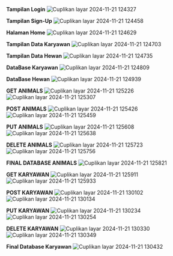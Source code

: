**Tampilan Login**
![Cuplikan layar 2024-11-21 124327](https://github.com/user-attachments/assets/fd6040c3-a1f3-4c55-b006-2c410d8722ae)

**Tampilan Sign-Up**
![Cuplikan layar 2024-11-21 124458](https://github.com/user-attachments/assets/317a0e4f-8bb7-4390-a79b-6ae58c638fd8)

**Halaman Home**
![Cuplikan layar 2024-11-21 124629](https://github.com/user-attachments/assets/af5f7fc2-f134-4a7b-a4d8-8c65019033c2)

**Tampilan Data Karyawan**
![Cuplikan layar 2024-11-21 124703](https://github.com/user-attachments/assets/578fa1c0-4768-4432-af95-76a6604ce214)

**Tampilan Data Hewan**
![Cuplikan layar 2024-11-21 124735](https://github.com/user-attachments/assets/5ef7d77e-e651-4eb0-a311-d5f82ef0a9e8)

**DataBase Karyawan**
![Cuplikan layar 2024-11-21 124809](https://github.com/user-attachments/assets/006962c5-c969-4ab8-8af1-d17153cc6c3a)

**DataBase Hewan**
![Cuplikan layar 2024-11-21 124939](https://github.com/user-attachments/assets/eb12b938-ed04-4c95-a5f9-852c691e2c6f)

**GET ANIMALS**
![Cuplikan layar 2024-11-21 125226](https://github.com/user-attachments/assets/23a24021-197a-4184-b56f-f26ec6cde22f)
![Cuplikan layar 2024-11-21 125307](https://github.com/user-attachments/assets/6eb1881d-d029-4a00-9ce9-5642f03a27fe)

**POST ANIMALS**
![Cuplikan layar 2024-11-21 125426](https://github.com/user-attachments/assets/6bf40b32-4962-48a0-ac09-6a2e253f8191)
![Cuplikan layar 2024-11-21 125459](https://github.com/user-attachments/assets/d23249c9-daf1-4aed-a564-cdd363cd5f78)

**PUT ANIMALS**
![Cuplikan layar 2024-11-21 125608](https://github.com/user-attachments/assets/8adfdc59-e198-41d9-9007-65956d9f390d)
![Cuplikan layar 2024-11-21 125638](https://github.com/user-attachments/assets/ba2a65a8-b5d7-4937-bca8-8d430e03e88a)

**DELETE ANIMALS**
![Cuplikan layar 2024-11-21 125723](https://github.com/user-attachments/assets/7e2e2a85-44a8-472a-97db-fd686b3a526b)
![Cuplikan layar 2024-11-21 125756](https://github.com/user-attachments/assets/95199c6d-5cbf-4520-addf-27b1e8db6bc3)

**FINAL DATABASE ANIMALS**
![Cuplikan layar 2024-11-21 125821](https://github.com/user-attachments/assets/98e0306a-e912-41e8-bb39-c4b9883197dd)

**GET KARYAWAN**
![Cuplikan layar 2024-11-21 125911](https://github.com/user-attachments/assets/78562c38-de40-492c-b882-a697a536955a)
![Cuplikan layar 2024-11-21 125933](https://github.com/user-attachments/assets/200f4722-1ac6-4b16-be79-763ed06c93c0)

**POST KARYAWAN**
![Cuplikan layar 2024-11-21 130102](https://github.com/user-attachments/assets/f34c5633-764e-4a30-809f-93a87fbbe4c8)
![Cuplikan layar 2024-11-21 130134](https://github.com/user-attachments/assets/63beff95-c7f9-43c7-9946-d640e01b521e)

**PUT KARYAWAN**
![Cuplikan layar 2024-11-21 130234](https://github.com/user-attachments/assets/74869395-7e11-48e7-b073-d44108e155e2)
![Cuplikan layar 2024-11-21 130254](https://github.com/user-attachments/assets/f15b1396-0866-4ea4-b477-1866934f1af3)

**DELETE KARYAWAN**
![Cuplikan layar 2024-11-21 130330](https://github.com/user-attachments/assets/b20addc2-0830-4f82-bd11-6fe0fbf53600)
![Cuplikan layar 2024-11-21 130349](https://github.com/user-attachments/assets/72157ec4-91fa-4e00-8321-ccdd46201fcc)

**Final Database Karyawan**
![Cuplikan layar 2024-11-21 130432](https://github.com/user-attachments/assets/da554358-74ed-4ceb-8211-5569d7c5f169)




